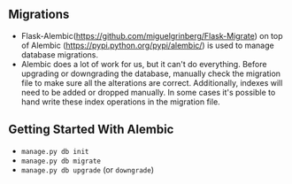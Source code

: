 ## Migrations ##
- Flask-Alembic(https://github.com/miguelgrinberg/Flask-Migrate) on top of Alembic (https://pypi.python.org/pypi/alembic/) is used
  to manage database migrations.
- Alembic does a lot of work for us, but it can't do everything. Before upgrading or downgrading the database, manually check the
  migration file to make sure all the alterations are correct. Additionally, indexes will need to be added or dropped manually. In some
  cases it's possible to hand write these index operations in the migration file.

## Getting Started With Alembic ##
- `manage.py db init`
- `manage.py db migrate`
- `manage.py db upgrade` (or `downgrade`)